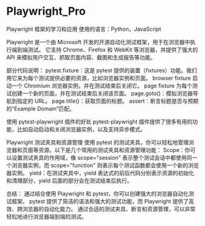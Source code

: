# Playwright_Pro
Playwright 框架的学习和应用
使用的语言：Python，JavaScript

Playwright 是一个由 Microsoft 开发的开源自动化测试框架，用于在浏览器中执行端到端测试。
它支持 Chrome、Firefox 和 WebKit 等浏览器，并提供了强大的 API 来模拟用户交互、抓取页面内容、截图和生成报告等功能。

部分代码说明：
pytest.fixture：这是 pytest 提供的装置（fixtures）功能。我们用它来为每个测试提供必要的资源，比如浏览器实例和页面。
browser fixture 启动一个 Chromium 浏览器实例，并在测试结束后关闭它。
page fixture 为每个测试创建一个新的页面，并在测试结束后关闭该页面。
page.goto()：模拟浏览器导航到指定的 URL。
page.title()：获取页面的标题。
assert：断言标题是否与预期的“Example Domain”匹配。

使用 pytest-playwright 插件的好处
pytest-playwright 插件提供了很多有用的功能，比如自动启动和关闭浏览器实例，以及支持异步模式。

Playwright 测试夹具和资源管理
使用 pytest 的测试夹具，你可以轻松地管理浏览器和页面等资源。以下是几个常用的测试夹具和资源管理功能：
Scope：你可以设置测试夹具的作用域，像 scope="session" 表示整个测试会话中都使用同一个浏览器实例，而 scope="function" 则表示每个测试函数都会使用一个新的浏览器实例。
yield：在测试夹具中，yield 表达式的前后代码分别表示资源的初始化和清理部分，yield 后面的部分会在测试结束后执行。

总结：
通过结合使用 Playwright 和 pytest，你可以创建强大的浏览器自动化测试框架。
pytest 提供了简洁的语法和强大的测试功能，而 Playwright 提供了高效、跨浏览器的自动化能力。
通过合适的测试夹具、断言和资源管理，可以非常轻松地进行浏览器端到端的测试。
